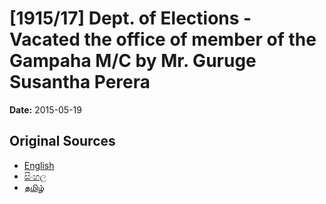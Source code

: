 # [1915/17] Dept. of Elections - Vacated the office of member of the Gampaha M/C by Mr. Guruge Susantha Perera

**Date:** 2015-05-19

## Original Sources

- [English](https://documents.gov.lk/view/extra-gazettes/2015/5/1915-17_E.pdf)
- [සිංහල](https://documents.gov.lk/view/extra-gazettes/2015/5/1915-17_S.pdf)
- [தமிழ்](https://documents.gov.lk/view/extra-gazettes/2015/5/1915-17_T.pdf)
